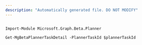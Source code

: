 ```yaml
---
description: "Automatically generated file. DO NOT MODIFY"
---
```


```powershellv2

Import-Module Microsoft.Graph.Beta.Planner

Get-MgBetaPlannerTaskDetail -PlannerTaskId $plannerTaskId

```